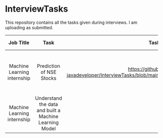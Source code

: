 # InterviewTasks
This repository contains all the tasks given during interviews. I am uploading as submitted.

|Job Title|Task|Task Link|Date Submitted|Any thing to say|
|:----:|:----:|:----:|:----:|:----:|
|Machine Learning internship|Prediction of NSE Stocks|https://github.com/mygoal-javadeveloper/InterviewTasks/blob/main/RedCarpetUp_InterviewQuestion1.ipynb|1stNov2020|I had missed in reverseboolean_shock function defined and pricereverseboolean_shock function defined to add the this code data = data.reindex(index=data.index[::-1]) before pct_change() coding line|
|Machine Learning internship|Understand the data and built a Machine Learning Model|-|1stNov2020|

